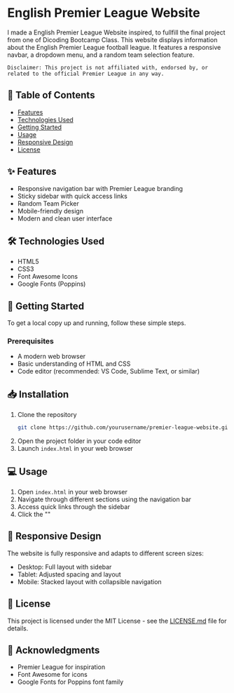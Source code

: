 # English Premier League Website
I made a English Premier League Website inspired, to fullfill the final project from one of Dicoding Bootcamp Class.
This website displays information about the English Premier League football league. It features a responsive navbar, a dropdown menu, and a random team selection feature.

    Disclaimer: This project is not affiliated with, endorsed by, or related to the official Premier League in any way.

## 📌 Table of Contents
- [Features](#features)
- [Technologies Used](#technologies-used)
- [Getting Started](#getting-started)
- [Usage](#usage)
- [Responsive Design](#responsive-design)
- [License](#license)

## ✨ Features
- Responsive navigation bar with Premier League branding
- Sticky sidebar with quick access links
- Random Team Picker
- Mobile-friendly design
- Modern and clean user interface


## 🛠️ Technologies Used
- HTML5
- CSS3
- Font Awesome Icons
- Google Fonts (Poppins)

## 🚀 Getting Started
To get a local copy up and running, follow these simple steps.

### Prerequisites
- A modern web browser
- Basic understanding of HTML and CSS
- Code editor (recommended: VS Code, Sublime Text, or similar)

## 📥 Installation
1. Clone the repository
   ```bash
   git clone https://github.com/yourusername/premier-league-website.git
   ```
2. Open the project folder in your code editor
3. Launch `index.html` in your web browser

## 💻 Usage
1. Open `index.html` in your web browser
2. Navigate through different sections using the navigation bar
3. Access quick links through the sidebar
4. Click the ""

## 📱 Responsive Design
The website is fully responsive and adapts to different screen sizes:
- Desktop: Full layout with sidebar
- Tablet: Adjusted spacing and layout
- Mobile: Stacked layout with collapsible navigation

## 📄 License
This project is licensed under the MIT License - see the [LICENSE.md](LICENSE.md) file for details.

## 🙏 Acknowledgments
- Premier League for inspiration
- Font Awesome for icons
- Google Fonts for Poppins font family
